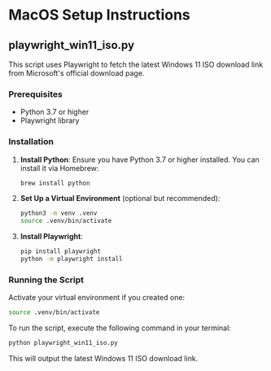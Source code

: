 # MacOS Setup Instructions
## playwright_win11_iso.py
This script uses Playwright to fetch the latest Windows 11 ISO download link from Microsoft's official download page.
### Prerequisites
- Python 3.7 or higher
- Playwright library
### Installation
1. **Install Python**: Ensure you have Python 3.7 or higher installed. You can install it via Homebrew:
   ```bash
   brew install python
   ```
2. **Set Up a Virtual Environment** (optional but recommended):
   ```bash
   python3 -m venv .venv
   source .venv/bin/activate
   ```
3. **Install Playwright**:
   ```bash
   pip install playwright
   python -m playwright install
   ```
### Running the Script
Activate your virtual environment if you created one:
```bash
source .venv/bin/activate
```
To run the script, execute the following command in your terminal:
```bash
python playwright_win11_iso.py
```
This will output the latest Windows 11 ISO download link.